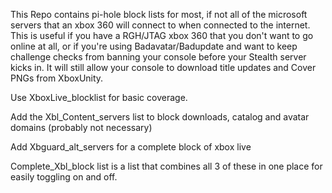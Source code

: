 This Repo contains pi-hole block lists for most, if not all of the microsoft servers that an xbox 360 will connect to when connected to the internet.
This is useful if you have a RGH/JTAG xbox 360 that you don't want to go online at all, or if you're using Badavatar/Badupdate and want to keep challenge checks from banning your console before your Stealth server kicks in. It will still allow your console to download title updates and Cover PNGs from XboxUnity.

Use XboxLive_blocklist for basic coverage.

Add the Xbl_Content_servers list to block downloads, catalog and avatar domains (probably not necessary)

Add Xbguard_alt_servers for a complete block of xbox live

Complete_Xbl_block list is a list that combines all 3 of these in one place for easily toggling on and off.
